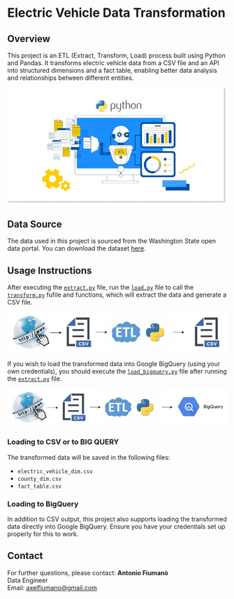 # Electric Vehicle Data Transformation

## Overview
This project is an ETL (Extract, Transform, Load) process built using Python and Pandas. It transforms electric vehicle data from a CSV file and an API into structured dimensions and a fact table, enabling better data analysis and relationships between different entities.

![Overview Image](images/PythonEtlChartJ.jpg)

## Data Source
The data used in this project is sourced from the Washington State open data portal. You can download the dataset [here](https://data.wa.gov/api/views/f6w7-q2d2/rows.csv?accessType=DOWNLOAD).

## Usage Instructions
After executing the [`extract.py`](pandas_api_csv/extract.py) file, run the [`load.py`](pandas_api_csv/load.py) file to call the [`transform.py`](pandas_api_csv/transform.py) fufile and functions, which will extract the data and generate a CSV file.

![CSV](images/load_to_csv.jpg)

If you wish to load the transformed data into Google BigQuery (using your own credentials), you should execute the [`load_bigquery.py`](pandas_api_bigquery/load_bigquery.py) file after running the [`extract.py`](pandas_api_csv/extract.py) file.

![BIG QUERY](images/load_to_bigquery.jpg)

### Loading to CSV or to BIG QUERY
The transformed data will be saved in the following files:
- `electric_vehicle_dim.csv`
- `county_dim.csv`
- `fact_table.csv`

### Loading to BigQuery
In addition to CSV output, this project also supports loading the transformed data directly into Google BigQuery. Ensure you have your credentials set up properly for this to work.

## Contact
For further questions, please contact:
**Antonio Fiumanò**  
Data Engineer  
Email: [axelfiumano@gmail.com](mailto:axelfiumano@gmail.com)
